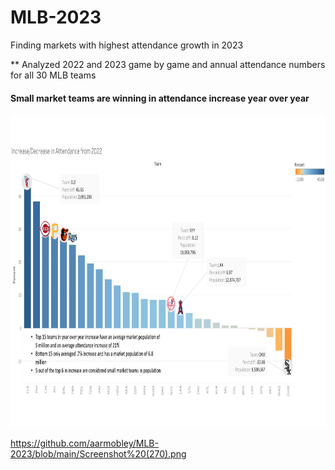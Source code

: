 # MLB-2023
Finding markets with highest attendance growth in 2023

** Analyzed 2022 and 2023 game by game and annual attendance numbers for all 30 MLB teams
#### Small market teams are winning in attendance increase year over year

<img src="https://github.com/aarmobley/MLB-2023/blob/main/Screenshot%20(271).png" width="800" height=500/>

https://github.com/aarmobley/MLB-2023/blob/main/Screenshot%20(270).png
